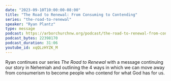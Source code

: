 ```yaml
---
date: "2023-09-10T10:00:00-08:00"
title: "The Road to Renewal: From Consuming to Contending"
series: "the-road-to-renewal"
speaker: "Ryan Plantz"
type: message
podcast: https://arborchurchnw.org/podcast/the-road-to-renewal-from-consuming-to-contending.mp3
podcast_bytes: 22398170
podcast_duration: 31:06
youtube_id: xqQLzHYZK_M
---
```


Ryan continues our series _The Road to Renewal_ with a message continuing our story in Nehemiah and outlining the 4 ways in which we can move away from consumerism to become people who contend for what God has for us.
